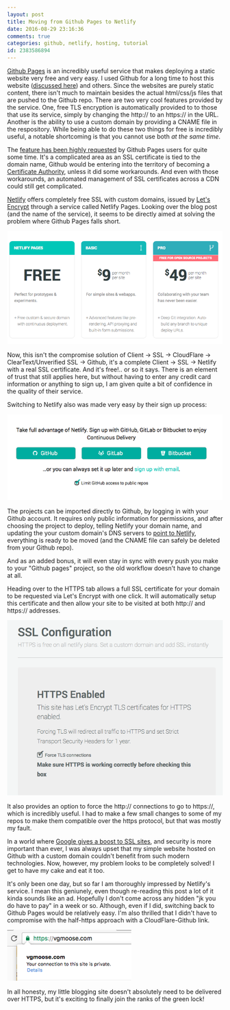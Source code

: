 ```yaml
---
layout: post
title: Moving from Github Pages to Netlify
date: 2016-08-29 23:16:36
comments: true
categories: github, netlify, hosting, tutorial
id: 2383586894
---
```


[Github Pages](https://pages.github.com) is an incredibly useful service that makes deploying a static website very free and very easy. I used Github for a long time to host this website ([discussed here](https://vgmoose.com/blog/implementing-a-static-blog-search-clientside-in-js-6629164446/)) and others. Since the websites are purely static content, there isn't much to maintain besides the actual html/css/js files that are pushed to the Github repo. There are two very cool features provided by the service. One, free TLS encryption is automatically provided to to those that use its service, simply by changing the http:// to an https:// in the URL. Another is the ability to use a custom domain by providing a CNAME file in the respository. While being able to do these two things for free is incredibly useful, a notable shortcoming is that you cannot use both *at the same time*.

The [feature has been highly requested](https://github.com/isaacs/github/issues/156) by Github Pages users for quite some time. It's a complicated area as an SSL certificate is tied to the domain name, Github would be entering into the territory of becoming a [Certificate Authority](https://github.com/isaacs/github/issues/156#issuecomment-46923874), unless it did some workarounds. And even with those workarounds, an automated management of SSL certificates across a CDN could still get complicated.

[Netlify](https://www.netlify.com/blog/2016/01/15/free-ssl-on-custom-domains) offers completely free SSL with custom domains, issued by [Let's Encrypt](https://letsencrypt.org) through a service called Netlify Pages. Looking over the blog post (and the name of the service), it seems to be directly aimed at solving the problem where Github Pages falls short. 

![netlify plans](plans.png)

Now, this isn't the compromise solution of Client -> SSL -> CloudFlare -> ClearText/Unverified SSL -> Github, it's a complete Client -> SSL -> Netlify with a real SSL certificate. And it's free!.. or so it says. There is an element of trust that still applies here, but without having to enter any credit card information or anything to sign up, I am given quite a bit of confidence in the quality of their service.

Switching to Netlify also was made very easy by their sign up process:

![Netlify Signup](signup.png)

The projects can be imported directly to Github, by logging in with your Github account. It requires only public information for permissions, and after choosing the project to deploy, telling Netlify your domain name, and updating the your custom domain's DNS servers to [point to Netlify](https://www.netlify.com/docs/custom-domains), everything is ready to be moved (and the CNAME file can safely be deleted from your Github repo). 

And as an added bonus, it will even stay in sync with every push you make to your "Github pages" project, so the old workflow doesn't have to change at all.

Heading over to the HTTPS tab allows a full SSL certificate for your domain to be requested via Let's Encrypt with one click. It will automatically setup this certificate and then allow your site to be visited at both http:// and https:// addresses.

![SSL enabling](ssl.png)

It also provides an option to force the http:// connections to go to https://, which is incredibly useful. I had to make a few small changes to some of my repos to make them compatible over the https protocol, but that was mostly my fault.

In a world where [Google gives a boost to SSL sites](http://searchengineland.com/google-starts-giving-ranking-boost-secure-httpsssl-sites-199446), and security is more important than ever, I was always upset that my simple website hosted on Github with a custom domain couldn't benefit from such modern technologies. Now, however, my problem looks to be completely solved! I get to have my cake and eat it too.

It's only been one day, but so far I am thoroughly impressed by Netlify's service. I mean this geniunely, even though re-reading this post a lot of it kinda sounds like an ad. Hopefully I don't come across any hidden "jk you do have to pay" in a week or so. Although, even if I did, switching back to Github Pages would be relatively easy. I'm also thrilled that I didn't have to compromise with the half-https approach with a CloudFlare-Github link.

![domain](domain.png)

In all honesty, my little blogging site doesn't absolutely need to be delivered over HTTPS, but it's exciting to finally join the ranks of the green lock!